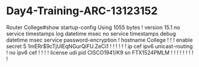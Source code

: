 # Day4-Training-ARC-13123152
Router
College#show startup-config
Using 1055 bytes
!
version 15.1
no service timestamps log datetime msec
no service timestamps debug datetime msec
service password-encryption
!
hostname College
!
!
!
enable secret 5 $1$mERr$9cTjUIEqNGurQiFU.ZeCi1
!
!
!
!
!
!
ip cef
ipv6 unicast-routing
!
no ipv6 cef
!
!
!
!
license udi pid CISCO1941/K9 sn FTX1524PMLM
!
!
!
!
!
!
!
!
!

